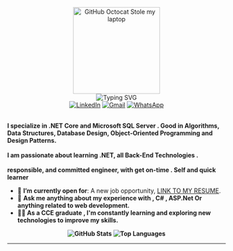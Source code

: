 <div>
    <div align=center>
        <img src="https://avatars.githubusercontent.com/u/14873244?v=4" alt="GitHub Octocat Stole my laptop" height="200">
    </div>
    <div align=center>
<img src="https://readme-typing-svg.herokuapp.com?font=Roboto+&weight=500&size=25&pause=1000&center=true&vCenter=true&random=false&width=435&lines=Hi+%F0%9F%91%8B%2C+I'm+Elsherbini+Mahmoud;Back-End+.net+Developer" alt="Typing SVG" />    </div>
    <div align=center>
        <a href="https://www.linkedin.com/in/elsherbini-mahmoud-a75858284/"><img src="https://img.shields.io/badge/Linkedin-0077b5?style=flat&logo=linkedin" alt="LinkedIn" /></a>
        <a href="mailto:elsherbinimahmoud1999@gmail.com"><img src="https://img.shields.io/badge/Gmail-D14836?style=flat&logo=gmail&logoColor=white" alt="Gmail" /></a>
        <a href="https://api.whatsapp.com/send?phone=201024041766"><img src="https://img.shields.io/badge/WhatsApp-25D366?style=flat&logo=whatsapp" alt="WhatsApp" /></a>
    </div>
    <div align=left>
        <br>
        <p>
            <strong>
                I specialize in .NET Core and Microsoft SQL Server . Good in Algorithms, Data Structures, Database Design, Object-Oriented Programming and Design Patterns.<br><br>
                I am passionate about learning .NET, all Back-End Technologies .<br><br>
                 responsible, and committed engineer, with get on-time . Self and quick learner
            </strong>
        </p>
        <ul>
            <li>🤔 <b>I’m currently open for</b>: A new job opportunity, <a href="https://drive.google.com/file/d/1D_ckPlHEQfpitu_FA4c-gGnUpYEL38YN/view?usp=drive_link">LINK TO MY RESUME</a>.</li>
            <li>💬 <b>Ask me anything about my experience with , C# , ASP.Net Or anything related to web development. </b></li>
            <li> <b>👨‍💻 As a CCE graduate , I'm constantly learning and exploring new technologies to improve my skills.</li>
        </ul>
              
</div>
<div align=center>
     <img src="https://github-readme-stats.vercel.app/api?username=Elsherbini21&theme=default&hide_border=false&include_all_commits=false&count_private=false" alt="GitHub Stats">
<img src="https://github-readme-stats.vercel.app/api/top-langs/?username=Elsherbini21&theme=default&hide_border=false&include_all_commits=false&count_private=false&layout=compact" alt="Top Languages">

</div>


------

